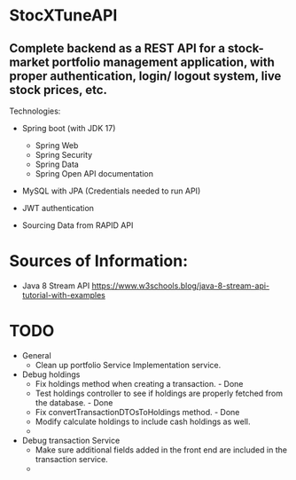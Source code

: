 # StocXTuneAPI
## Complete backend as a REST API for a stock-market portfolio management application, with proper authentication, login/ logout system, live stock prices, etc.

Technologies:

- Spring boot (with JDK 17)
    - Spring Web
    - Spring Security
    - Spring Data
    - Spring Open API documentation
- MySQL with JPA (Credentials needed to run API)
- JWT authentication

- Sourcing Data from RAPID API

# Sources of Information: 
- Java 8 Stream API https://www.w3schools.blog/java-8-stream-api-tutorial-with-examples

# TODO 
- General 
  - Clean up portfolio Service Implementation service.
- Debug holdings
  - Fix holdings method when creating a transaction. - Done 
  - Test holdings controller to see if holdings are properly fetched from the database. - Done 
  - Fix convertTransactionDTOsToHoldings method. - Done
  - Modify calculate holdings to include cash holdings as well. 
  - 
- Debug transaction Service 
  - Make sure additional fields added in the front end are included in the transaction service. 
  - 